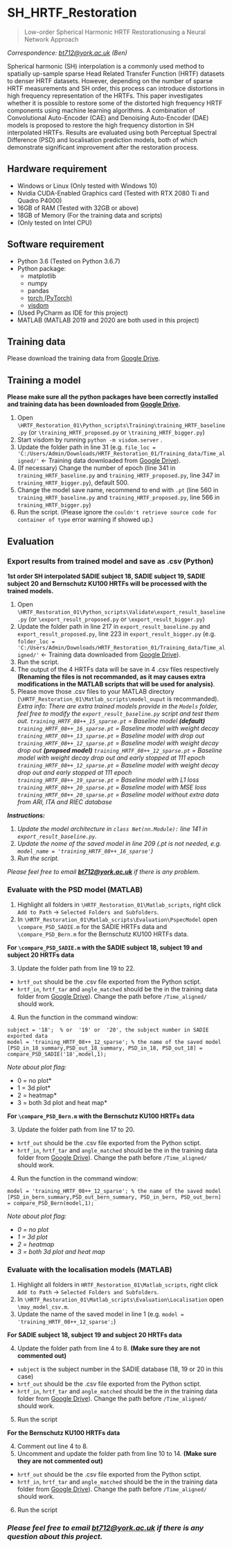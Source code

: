 # SH_HRTF_Restoration
> Low-order Spherical Harmonic HRTF Restorationusing a Neural Network Approach

 *Correspondence: bt712@york.ac.uk (Ben)*

Spherical harmonic (SH) interpolation is a commonly used method to spatially up-sample sparse Head Related Transfer Function (HRTF) datasets to denser HRTF datasets. However, depending on the number of sparse HRTF measurements and SH order, this process can introduce distortions in high frequency representation of the HRTFs. This paper investigates whether it is possible to restore some of the distorted high frequency HRTF components using machine learning algorithms. A combination of Convolutional Auto-Encoder (CAE) and Denoising Auto-Encoder (DAE) models is proposed to restore the high frequency distortion in SH interpolated HRTFs. Results are evaluated using both Perceptual Spectral Difference (PSD) and localisation prediction models, both of which demonstrate significant improvement after the restoration process.

## Hardware requirement
* Windows or Linux (Only tested with Windows 10)
* Nvidia CUDA-Enabled Graphics card (Tested with RTX 2080 Ti and Quadro P4000) 
* 16GB of RAM (Tested with 32GB or above)
* 18GB of Memory (For the training data and scripts)
* (Only tested on Intel CPU) 

## Software requirement
* Python 3.6 (Tested on Python 3.6.7)
* Python package: 
  * matplotlib
  * numpy
  * pandas
  * [torch (PyTorch)](https://pytorch.org/)
  * [visdom](https://github.com/facebookresearch/visdom)
* (Used PyCharm as IDE for this project)
* MATLAB (MATLAB 2019 and 2020 are both used in this project)

## Training data
Please download the training data from [Google Drive](https://drive.google.com/drive/folders/1eZiNmvomlguggppe_GQdkP89mM-CMjhy?usp=sharing).

## Training a model
**Please make sure all the python packages have been correctly installed and training data has been downloaded from [Google Drive](https://drive.google.com/drive/folders/1eZiNmvomlguggppe_GQdkP89mM-CMjhy?usp=sharing).**
1. Open `\HRTF_Restoration_01\Python_scripts\Training\training_HRTF_baseline.py` (or `\training_HRTF_proposed.py` or `\training_HRTF_bigger.py`)
2. Start visdom by running `python -m visdom.server` .
3. Update the folder path in line 31 (e.g. `file_loc = 'C:/Users/Admin/Downloads/HRTF_Restoration_01/Training_data/Time_aligned/'` <- Training data downloaded from [Google Drive](https://drive.google.com/drive/folders/1eZiNmvomlguggppe_GQdkP89mM-CMjhy?usp=sharing)).
4. (If necessary) Change the number of epoch (line 341 in `training_HRTF_baseline.py` and `training_HRTF_proposed.py`, line 347 in `training_HRTF_bigger.py`), default 500.
5. Change the model save name, recommend to end with `.pt` (line 560 in `training_HRTF_baseline.py` and `training_HRTF_proposed.py`, line 566 in `training_HRTF_bigger.py`)
6. Run the script.
(Please ignore the `couldn't retrieve source code for container of type` error warning if showed up.)

## Evaluation
### Export results from trained model and save as .csv (Python)
**1st order SH interpolated SADIE subject 18, SADIE subject 19, SADIE subject 20 and Bernschutz KU100 HRTFs will be processed with the trained models.**
1. Open `\HRTF_Restoration_01\Python_scripts\Validate\export_result_baseline.py` (or `\export_result_proposed.py` or `\export_result_bigger.py`)
2. Update the folder path in line 217 in `export_result_baseline.py` and `export_result_proposed.py`, line 223 in `export_result_bigger.py` (e.g. `folder_loc = 'C:/Users/Admin/Downloads/HRTF_Restoration_01/Training_data/Time_aligned/'`
 <- Training data downloaded from [Google Drive](https://drive.google.com/drive/folders/1eZiNmvomlguggppe_GQdkP89mM-CMjhy?usp=sharing)).
3. Run the script.
4. The output of the 4 HRTFs data will be save in 4 .csv files respectively **(Renaming the files is not recommanded, as it may causes extra modifications in the MATLAB scripts that will be used for analysis)**.
5. Please move those .csv files to your MATLAB directory (`\HRTF_Restoration_01\Matlab_scripts\model_ouput` is recommanded). 
*Extra info:*
*There are extra trained models provide in the `Models` folder, feel free to modify the `export_result_baseline.py` script and test them out.*
*`training_HRTF_08++_15_sparse.pt` = Baseline model* ***(default)***
*`training_HRTF_08++_16_sparse.pt` = Baseline model with weight decay*
*`training_HRTF_08++_13_sparse.pt` = Baseline model with drop out*
*`training_HRTF_08++_12_sparse.pt` = Baseline model with weight decay drop out* ***(propsed model)***
*`training_HRTF_08++_12_sparse.pt` = Baseline model with weight decay drop out and early stopped at 111 epoch*
*`training_HRTF_08++_12_sparse.pt` = Baseline model with weight decay drop out and early stopped at 111 epoch*
*`training_HRTF_08++_19_sparse.pt` = Baseline model with L1 loss*
*`training_HRTF_08++_20_sparse.pt` = Baseline model with MSE loss*
*`training_HRTF_08++_20_sparse.pt` = Baseline model without extra data from ARI, ITA and RIEC database*

***Instructions:***
1. *Update the model architecture in `class Net(nn.Module):` line 141 in `export_result_baseline.py`.*
2. *Update the nome of the saved model in line 209 (.pt is not needed, e.g. `model_name = 'training_HRTF_08++_16_sparse'`)*
3. *Run the script.*

*Please feel free to email **bt712@york.ac.uk** if there is any problem.*

### Evaluate with the PSD model (MATLAB)
1. Highlight all folders in `\HRTF_Restoration_01\Matlab_scripts`, right click `Add to Path` -> `Selected Folders and Subfolders`.
2. In `\HRTF_Restoration_01\Matlab_scripts\Evaluation\PspecModel` open `\compare_PSD_SADIE.m` for the SADIE HRTFs data and `\compare_PSD_Bern.m` for the Bernschutz KU100 HRTFs data.

**For `\compare_PSD_SADIE.m` with the SADIE subject 18, subject 19 and subject 20 HRTFs data**

3. Update the folder path from line 19 to 22. 
 - `hrtf_out` should be the .csv file exported from the Python sctipt.
 - `hrtf_in`, `hrtf_tar` and `angle_matched` should be the in the training data folder from [Google Drive](https://drive.google.com/drive/folders/1eZiNmvomlguggppe_GQdkP89mM-CMjhy?usp=sharing)). Change the path before `/Time_aligned/` should work.
4. Run the function in the command window:
```
subject = '18';  % or  '19' or  '20', the subject number in SADIE exported data
model = 'training_HRTF_08++_12_sparse'; % the name of the saved model
[PSD_in_18_summary,PSD_out_18_summary, PSD_in_18, PSD_out_18] = compare_PSD_SADIE('18',model,1);
 ```
*Note about plot flag:*
* 0 = no plot*
* 1 = 3d plot*
* 2 = heatmap*
* 3 = both 3d plot and heat map*

**For `\compare_PSD_Bern.m` with the Bernschutz KU100 HRTFs data**

3. Update the folder path from line 17 to 20. 
 - `hrtf_out` should be the .csv file exported from the Python sctipt.
 - `hrtf_in`, `hrtf_tar` and `angle_matched` should be the in the training data folder from [Google Drive](https://drive.google.com/drive/folders/1eZiNmvomlguggppe_GQdkP89mM-CMjhy?usp=sharing)). Change the path before `/Time_aligned/` should work.
4. Run the function in the command window:
```
model = 'training_HRTF_08++_12_sparse'; % the name of the saved model
[PSD_in_bern_summary,PSD_out_bern_summary, PSD_in_bern, PSD_out_bern] = compare_PSD_Bern(model,1);
```
*Note about plot flag:*
* *0 = no plot*
* *1 = 3d plot*
* *2 = heatmap*
* *3 = both 3d plot and heat map*

### Evaluate with the localisation models (MATLAB)
1. Highlight all folders in `HRTF_Restoration_01\Matlab_scripts`, right click `Add to Path` -> `Selected Folders and Subfolders`.
2. In `\HRTF_Restoration_01\Matlab_scripts\Evaluation\Localisation` open `\may_model_csv.m`.
3. Update the name of the saved model in line 1 (e.g. `model = 'training_HRTF_08++_12_sparse';`)

**For SADIE subject 18, subject 19 and subject 20 HRTFs data**

4. Update the folder path from line 4 to 8. **(Make sure they are not commented out)**
 - `subject` is the subject number in the SADIE database (18, 19 or 20 in this case)
 - `hrtf_out` should be the .csv file exported from the Python sctipt.
 - `hrtf_in`, `hrtf_tar` and `angle_matched` should be the in the training data folder from [Google Drive](https://drive.google.com/drive/folders/1eZiNmvomlguggppe_GQdkP89mM-CMjhy?usp=sharing)). Change the path before `/Time_aligned/` should work.
5. Run the script

**For the Bernschutz KU100 HRTFs data**

4. Comment out line 4 to 8.
5. Uncomment and update the folder path from line 10 to 14. **(Make sure they are not commented out)**
 - `hrtf_out` should be the .csv file exported from the Python sctipt.
 - `hrtf_in`, `hrtf_tar` and `angle_matched` should be the in the training data folder from [Google Drive](https://drive.google.com/drive/folders/1eZiNmvomlguggppe_GQdkP89mM-CMjhy?usp=sharing)). Change the path before `/Time_aligned/` should work.
6. Run the script



### *Please feel free to email **bt712@york.ac.uk** if there is any question about this project.*


